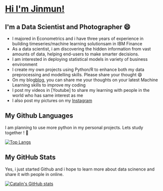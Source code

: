 # [Hi I'm Jinmun!][website]

## I'm a Data Scientist and Photographer 😄

- I majored in Econometrics and i have three years of experience in building timeseries/machine learning solutionsam in IBM Finance
- As a data scientist, i am discovering the hidden information from vast amounts of data, helping end-users to make smarter decisions. 
- I am interested in deploying statistical models in variety of business environment 
- I create my own projects using Python/R to enhance both my data preprocessing and modelling skills. Please share your thought 😄
- On my blog[blog], you can share me your thoughts on your latest Machine Learning skills to improve my coding 
- I post my videos in [Youtube] to share my learning with people in the world who has same interest as me
- I also post my pictures on my [Instagram][instagram]

## My Github Languages
I am planning to use more python in my personal projects. Lets study together ! 🍺

[![Top Langs](https://github-readme-stats.vercel.app/api/top-langs/?username=Jinmun-Park&theme=radical)](https://github.com/anuraghazra/github-readme-stats)

## My GitHub Stats 
Yes, i just started Github and i hope to learn more about data scinence and share it with people in online.

[![Catalin's GitHub stats](https://github-readme-stats.vercel.app/api?username=Jinmun-Park&theme=radical)](https://github.com/anuraghazra/github-readme-stats)

[blog]:https://jinmunpark.netlify.app/
[website]: https://github.com/Jinmun-Park
[instagram]: https://www.instagram.com/jvstudio_xy/
